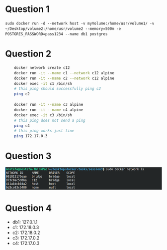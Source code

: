 # Question 1
`sudo docker run -d --network host -v myVolume:/home/usr/volume1/ -v ~/Desktop/volume2:/home/usr/volume2 --memory=500m -e POSTGRES_PASSWORD=pass1234 --name db1 postgres`

# Question 2
```bash
    docker network create c12
    docker run -it --name c1 --network c12 alpine
    docker run -it --name c2 --network c12 alpine
    docker exec -it c1 /bin/sh
    # this ping should successfully ping c2 
    ping c2 

    docker run -it --name c3 alpine
    docker run -it --name c4 alpine
    docker exec -it c3 /bin/sh
    # this ping does not send a ping
    ping c4
    # this ping works just fine
    ping 172.17.0.3
```

# Question 3
![](./networkStatus.png)

# Question 4
- db1: 127.0.1.1
- c1: 172.18.0.3
- c2: 172.18.0.2
- c3: 172.17.0.2
- c4: 172.17.0.3